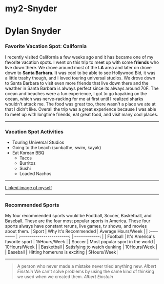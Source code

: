# my2-Snyder
# Dylan Snyder
### Favorite Vacation Spot: California
I recently visited California a few weeks ago and it has became one of
my favorite vacation spots. I went on this trip to meet up with some
**friends** who live down there. We drove around most of the **LA** area and
later on drove down to **Santa Barbara**. It was cool to be able to see
Hollywood Bld, it was a little trashy though, and I loved touring universal 
studios. We drove down to Santa Barbara to visit even more friends that live
down there and the weather in Santa Barbara is always perfect since its always
around 70F. The ocean and beaches were a fun experience, I got to go kayaking
on the ocean, which was nerve-racking for me at first until I realized sharks
wouldn't attack me. The food was great too, there wasn't a place we ate at that 
I didn't like. Overall the trip was a great experience because I was able to meet
up with longtime friends, eat great food, and visit many cool places.

---
### Vacation Spot Activities
- Touring Universal Studios
- Going to the beach (sunbathe, swim, kayak)
- Eat Korean BBQ
    - Tacos
    - Burritos
    - Sushi
    - Loaded Nachos
---
[Linked image of myself](https://github.com/Dsnyder2k19/my2-Snyder/blob/main/mystats.md)

---
### Recommended Sports
My four recommended sports would be Football, Soccer, Basketball, and Baseball. These are
the four most popular sports in America. These four sports always have constant reruns, 
live games, tv shows, and movies about them.
| Sport      | Why It's Recommended            | Average Hours/Week |
| :--------- | :-------------------------:     | -------------:     |
| Football   | It's America's favorite sport   | 15Hours/Week       |
| Soccer     | Most popular sport in the world | 10Hours/Week       |
| Basketball | Satisfying to watch dunking     | 10Hours/Week       |
| Baseball   | Hitting homeruns is exciting    | 5Hours/Week        |

---
> A person who never made a mistake never tried anything new.
*Albert Einstein*
> We can't solve problems by using the same kind of thinking we used when we created them.
*Albert Einstein*
